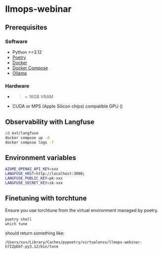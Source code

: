 # llmops-webinar

## Prerequisites

### Software
* Python >=3.12
* [Poetry](https://python-poetry.org/docs/)
* [Docker](https://docs.docker.com/get-docker/)
* [Docker Compose](httpshttps://docs.docker.com/compose/install/)
* [Ollama](https://ollama.com/)

### Hardware
* >= 16GB VRAM
* CUDA or MPS (Apple Silicon chips) compatible GPU ()

## Observability with Langfuse
```bash
cd ext/langfuse
docker compose up -d
docker compose logs -f
```

## Environment variables
```bash
AZURE_OPENAI_API_KEY=xxx
LANGFUSE_HOST=http://localhost:3000;
LANGFUSE_PUBLIC_KEY=pk-xxx
LANGFUSE_SECRET_KEY=sk-xxx
```


## Finetuning with torchtune
Ensure you use torchtune from the virtual environment managed by poetry.
```bash
poetry shell
which tune
```
should return something like:
```text
/Users/xxx/Library/Caches/pypoetry/virtualenvs/llmops-webinar-h7IZpbbf-py3.12/bin/tune
```
